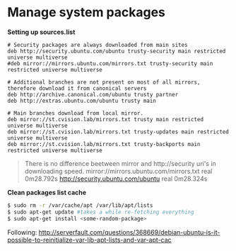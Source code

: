 # Manage system packages

**Setting up sources.list**

```
# Security packages are always downloaded from main sites
deb http://security.ubuntu.com/ubuntu trusty-security main restricted universe multiverse
#deb mirror://mirrors.ubuntu.com/mirrors.txt trusty-security main restricted universe multiverse

# Additional branches are not present on most of all mirrors, therefore download it from canonical servers
deb http://archive.canonical.com/ubuntu trusty partner
deb http://extras.ubuntu.com/ubuntu trusty main

# Main branches download from local mirror.
deb mirror://st.cvision.lab/mirrors.txt trusty main restricted universe multiverse
deb mirror://st.cvision.lab/mirrors.txt trusty-updates main restricted universe multiverse
deb mirror://st.cvision.lab/mirrors.txt trusty-backports main restricted universe multiverse

```

> There is no difference beetween mirror and http://security uri's in downloading speed.
> mirror://mirrors.ubuntu.com/mirrors.txt
> real	0m28.792s
> http://security.ubuntu.com/ubuntu
> real	0m28.324s

**Clean packages list cache**

```bash
$ sudo rm -r /var/cache/apt /var/lib/apt/lists
$ sudo apt-get update #takes a while re-fetching everything
$ sudo apt-get install <some-random-package>
```

Following: http://serverfault.com/questions/368669/debian-ubuntu-is-it-possible-to-reinitialize-var-lib-apt-lists-and-var-apt-cac
